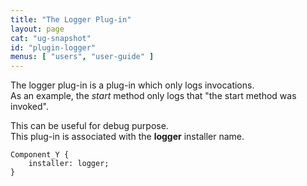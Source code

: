 ```yaml
---
title: "The Logger Plug-in"
layout: page
cat: "ug-snapshot"
id: "plugin-logger"
menus: [ "users", "user-guide" ]
---
```


The logger plug-in is a plug-in which only logs invocations.  
As an example, the *start* method only logs that "the start method was invoked".

This can be useful for debug purpose.  
This plug-in is associated with the **logger** installer name.

	Component_Y {
		installer: logger;
	}
